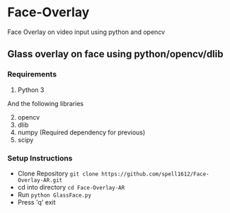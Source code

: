 # Face-Overlay
Face Overlay on video input using python and opencv

## Glass overlay on face using python/opencv/dlib

### Requirements 
1. Python 3

And the following libraries

2. opencv 
3. dlib 
4. numpy (Required dependency for previous) 
5. scipy

### Setup Instructions 
* Clone Repository `git clone https://github.com/spell1612/Face-Overlay-AR.git` 
* cd into directory `cd Face-Overlay-AR` 
* Run `python GlassFace.py` 
* Press 'q' exit
